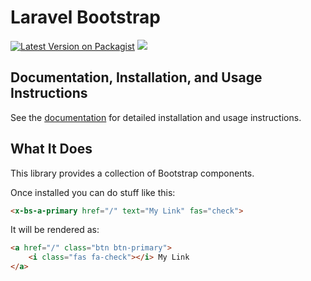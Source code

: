 # Laravel Bootstrap

[![Latest Version on Packagist](https://img.shields.io/packagist/v/asgedev/laravel-bootstrap.svg?style=flat-square)](https://packagist.org/packages/asgedev/laravel-bootstrap)
![](https://github.com/asgedev/laravel-bootstrap/workflows/Run%20Tests/badge.svg?branch=master)

## Documentation, Installation, and Usage Instructions

See the [documentation](https://libs.asge.com.br/docs/laravel-bootstrap/) for detailed installation and usage instructions.

## What It Does
This library provides a collection of Bootstrap components.

Once installed you can do stuff like this:

```html
<x-bs-a-primary href="/" text="My Link" fas="check">
```

It will be rendered as:

```html
<a href="/" class="btn btn-primary">
    <i class="fas fa-check"></i> My Link
</a>
```

